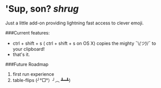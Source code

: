 # 'Sup, son? *shrug*

Just a little add-on providing lightning fast access to clever emoji.

###Current features:

* ctrl + shift + s ( ctrl + shift + s on OS X) copies the mighty ¯\\_(ツ)_/¯ to your clipboard!
* that's it.

###Future Roadmap

1. first run experience
2. table-flips (╯°□°）╯︵ ┻━┻)
